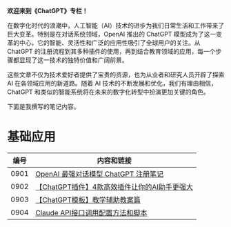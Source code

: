 **欢迎来到《ChatGPT》专栏！**

在数字化时代的浪潮中，人工智能（AI）技术的进步为我们日常生活和工作带来了巨大变革。特别是在对话系统领域，OpenAI 推出的 ChatGPT 模型成为了这一变革的中心，它的智能、灵活性和广泛的应用性吸引了全球用户的关注。从 ChatGPT 的注册流程到其多种插件的使用，再到结合教育领域的应用，每一个步骤都显现了这一技术的独特价值和广阔前景。

这些文章不仅为技术爱好者提供了宝贵的资源，也为从业者和研究人员开辟了探索 AI 在各领域应用的新道路。随着 AI 技术的不断发展和优化，我们有理由相信，ChatGPT 和类似的智能系统将在未来的数字化转型中扮演更加关键的角色。
 
下面是我撰写的笔记内容。

# 基础应用

|编号|内容和链接| 
| ---- | ---- |
|0901|[OpenAI 最强对话模型 ChatGPT 注册笔记](https://datayang.blog.csdn.net/article/details/128231826)|
|0902|[【ChatGPT插件】4款高效插件让你的AI助手更强大](https://datayang.blog.csdn.net/article/details/130307926)|
|0903|[【ChatGPT模板】教学辅助教案篇](https://datayang.blog.csdn.net/article/details/130479995)|
|0904|[Claude API接口调用配置方法和脚本](https://datayang.blog.csdn.net/article/details/131801281)|
